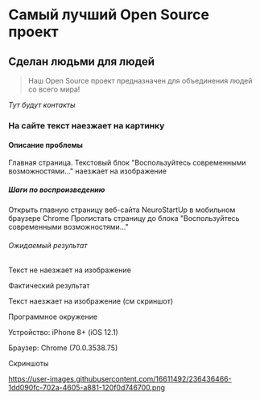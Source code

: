 # Самый лучший Open Source проект

## Сделан людьми для людей

> Наш Open Source проект предназначен для объединения людей со всего мира!

_Тут будут контакты_

### На сайте текст наезжает на картинку

#### Описание проблемы

Главная страница. Текстовый блок "Воспользуйтесь современными возможностями..." наезжает на изображение

##### Шаги по воспроизведению

Открыть главную страницу веб-сайта NeuroStartUp в мобильном браузере Chrome
Пролистать страницу до блока "Воспользуйтесь современными возможностями..."

###### Ожидаемый результат

Текст не наезжает на изображение 

Фактический результат

Текст наезжает на изображение (см скриншот)

Программное окружение

Устройство: iPhone 8+ (iOS 12.1)

Браузер: Chrome (70.0.3538.75)

Скриншоты

https://user-images.githubusercontent.com/16611492/236436466-1dd090fc-702a-4605-a881-120f0d746700.png